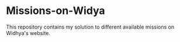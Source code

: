 # Missions-on-Widya
This repository contains my solution to different available missions on Widhya's website. 
